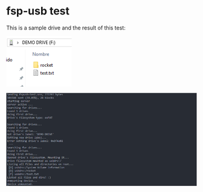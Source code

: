 # fsp-usb test

This is a sample drive and the result of this test:

![Sample drive](SampleDrive.png)

![Test's result](ConsoleResult.png)